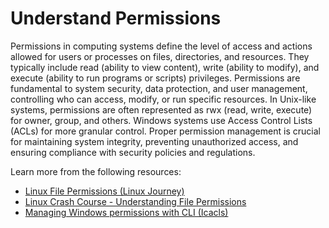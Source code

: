 # Understand Permissions

Permissions in computing systems define the level of access and actions allowed for users or processes on files, directories, and resources. They typically include read (ability to view content), write (ability to modify), and execute (ability to run programs or scripts) privileges. Permissions are fundamental to system security, data protection, and user management, controlling who can access, modify, or run specific resources. In Unix-like systems, permissions are often represented as rwx (read, write, execute) for owner, group, and others. Windows systems use Access Control Lists (ACLs) for more granular control. Proper permission management is crucial for maintaining system integrity, preventing unauthorized access, and ensuring compliance with security policies and regulations.

Learn more from the following resources:

- [Linux File Permissions (Linux Journey)](https://linuxjourney.com/lesson/file-permissions)
- [Linux Crash Course - Understanding File Permissions](https://www.youtube.com/watch?v=4N4Q576i3zA)
- [Managing Windows permissions with CLI (Icacls)](https://www.youtube.com/watch?v=ddtc2rgtgAI)